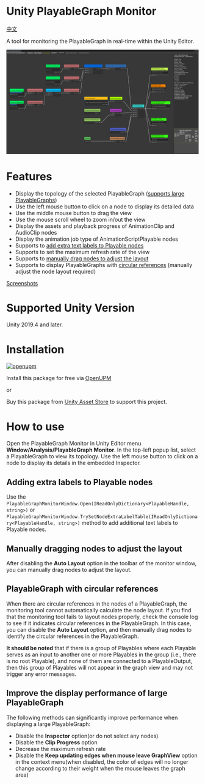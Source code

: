 Unity PlayableGraph Monitor
===

[中文](./README_CN.md)

A tool for monitoring the PlayableGraph in real-time within the Unity Editor.

![PlayableGraph Monitor](./Documents~/imgs/img_sample_playablegraph_monitor.png)


# Features

- Display the topology of the selected PlayableGraph ([supports large PlayableGraphs](#improve-the-display-performance-of-large-playablegraph))
- Use the left mouse button to click on a node to display its detailed data
- Use the middle mouse button to drag the view
- Use the mouse scroll wheel to zoom in/out the view
- Display the assets and playback progress of AnimationClip and AudioClip nodes
- Display the animation job type of AnimationScriptPlayable nodes
- Supports to [add extra text labels to Playable nodes](#adding-extra-labels-to-playable-nodes)
- Supports to set the maximum refresh rate of the view
- Supports to [manually drag nodes to adjust the layout](#manually-dragging-nodes-to-adjust-the-layout)
- Supports to display PlayableGraphs with [circular references](#playablegraph-with-circular-references) (manually adjust the node layout required)

[Screenshots](Documents~/Screenshots.md)


# Supported Unity Version

Unity 2019.4 and later.


# Installation

[![openupm](https://img.shields.io/npm/v/com.greenbamboogames.playablegraphmonitor?label=openupm&registry_uri=https://package.openupm.com)](https://openupm.com/packages/com.greenbamboogames.playablegraphmonitor/) 

Install this package for free via [OpenUPM](https://openupm.com/packages/com.greenbamboogames.playablegraphmonitor/)

or

Buy this package from [Unity Asset Store](https://assetstore.unity.com/packages/tools/utilities/playablegraph-monitor-238251) to support this project.

# How to use

Open the PlayableGraph Monitor in Unity Editor menu **Window/Analysis/PlayableGraph Monitor**. 
In the top-left popup list, select a PlayableGraph to view its topology. 
Use the left mouse button to click on a node to display its details in the embedded Inspector.


## Adding extra labels to Playable nodes

Use the `PlayableGraphMonitorWindow.Open(IReadOnlyDictionary<PlayableHandle, string>)` or `PlayableGraphMonitorWindow.TrySetNodeExtraLabelTable(IReadOnlyDictionary<PlayableHandle, string>)` method to add additional text labels to Playable nodes.


## Manually dragging nodes to adjust the layout

After disabling the **Auto Layout** option in the toolbar of the monitor window, you can manually drag nodes to adjust the layout.


## PlayableGraph with circular references

When there are circular references in the nodes of a PlayableGraph, the monitoring tool cannot automatically calculate the node layout. If you find that the monitoring tool fails to layout nodes properly, check the console log to see if it indicates circular references in the PlayableGraph. In this case, you can disable the **Auto Layout** option, and then manually drag nodes to identify the circular references in the PlayableGraph.

**It should be noted** that if there is a group of Playables where each Playable serves as an input to another one or more Playables in the group (i.e., there is no root Playable), and none of them are connected to a PlayableOutput, then this group of Playables will not appear in the graph view and may not trigger any error messages.


## Improve the display performance of large PlayableGraph

The following methods can significantly improve performance when displaying a large PlayableGraph:

- Disable the **Inspector** option(or do not select any nodes)
- Disable the **Clip Progress** option
- Decrease the maximum refresh rate
- Disable the **Keep updating edges when mouse leave GraphView** option in the context menu(when disabled, the color of edges will no longer change according to their weight when the mouse leaves the graph area)
